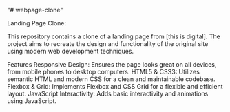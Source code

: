 "# webpage-clone" 

Landing Page Clone:


This repository contains a clone of a landing page from [this is digital]. The project aims to recreate the design and functionality of the original site using modern web development techniques.

Features
Responsive Design: Ensures the page looks great on all devices, from mobile phones to desktop computers.
HTML5 & CSS3: Utilizes semantic HTML and modern CSS for a clean and maintainable codebase.
Flexbox & Grid: Implements Flexbox and CSS Grid for a flexible and efficient layout.
JavaScript Interactivity: Adds basic interactivity and animations using JavaScript.